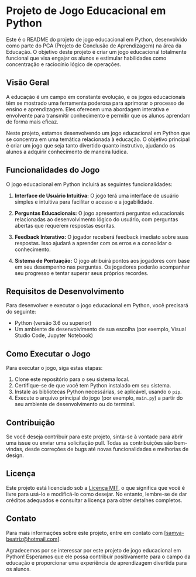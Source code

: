 # Projeto de Jogo Educacional em Python

Este é o README do projeto de jogo educacional em Python, desenvolvido como parte do PCA (Projeto de Conclusão de Aprendizagem) na área da Educação. O objetivo deste projeto é criar um jogo educacional totalmente funcional que visa engajar os alunos e estimular habilidades como concentração e raciocínio lógico de operações.

## Visão Geral

A educação é um campo em constante evolução, e os jogos educacionais têm se mostrado uma ferramenta poderosa para aprimorar o processo de ensino e aprendizagem. Eles oferecem uma abordagem interativa e envolvente para transmitir conhecimento e permitir que os alunos aprendam de forma mais eficaz.

Neste projeto, estamos desenvolvendo um jogo educacional em Python que se concentra em uma temática relacionada à educação. O objetivo principal é criar um jogo que seja tanto divertido quanto instrutivo, ajudando os alunos a adquirir conhecimento de maneira lúdica.

## Funcionalidades do Jogo

O jogo educacional em Python incluirá as seguintes funcionalidades:

1. **Interface de Usuário Intuitiva:** O jogo terá uma interface de usuário simples e intuitiva para facilitar o acesso e a jogabilidade.

2. **Perguntas Educacionais:** O jogo apresentará perguntas educacionais relacionadas ao desenvolvimento lógico do usuário, com perguntas abertas que requerem respostas escritas.

3. **Feedback Interativo:** O jogador receberá feedback imediato sobre suas respostas. Isso ajudará a aprender com os erros e a consolidar o conhecimento.

4. **Sistema de Pontuação:** O jogo atribuirá pontos aos jogadores com base em seu desempenho nas perguntas. Os jogadores poderão acompanhar seu progresso e tentar superar seus próprios recordes.

## Requisitos de Desenvolvimento

Para desenvolver e executar o jogo educacional em Python, você precisará do seguinte:

- Python (versão 3.6 ou superior)
- Um ambiente de desenvolvimento de sua escolha (por exemplo, Visual Studio Code, Jupyter Notebook)

## Como Executar o Jogo

Para executar o jogo, siga estas etapas:

1. Clone este repositório para o seu sistema local.
2. Certifique-se de que você tem Python instalado em seu sistema.
3. Instale as bibliotecas Python necessárias, se aplicável, usando o `pip`.
4. Execute o arquivo principal do jogo (por exemplo, `main.py`) a partir do seu ambiente de desenvolvimento ou do terminal.

## Contribuição

Se você deseja contribuir para este projeto, sinta-se à vontade para abrir uma issue ou enviar uma solicitação pull. Todas as contribuições são bem-vindas, desde correções de bugs até novas funcionalidades e melhorias de design.

## Licença

Este projeto está licenciado sob a [Licença MIT](LICENSE.md), o que significa que você é livre para usá-lo e modificá-lo como desejar. No entanto, lembre-se de dar créditos adequados e consultar a licença para obter detalhes completos.

## Contato

Para mais informações sobre este projeto, entre em contato com [samya-beatriz@hotmail.com].

Agradecemos por se interessar por este projeto de jogo educacional em Python! Esperamos que ele possa contribuir positivamente para o campo da educação e proporcionar uma experiência de aprendizagem divertida para os alunos.
